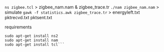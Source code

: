 ```ns zigbee.tcl``` > zigbee_nam.nam & zigbee_trace.tr
```./nam zigbee_nam.nam``` > simulate
```gawk -f statistics.awk zigbee_trace.tr``` > energyleft.txt pktrecvd.txt pktsent.txt


requirements 

```sudo apt-get update
sudo apt-get install ns2
sudo apt-get install nam
sudo apt-get install tcl```
